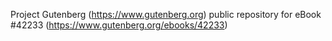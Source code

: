 Project Gutenberg (https://www.gutenberg.org) public repository for eBook #42233 (https://www.gutenberg.org/ebooks/42233)
